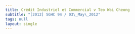 ```yaml
---
title: Crédit Industriel et Commercial v Teo Wai Cheong
subtitle: "[2012] SGHC 94 / 03\_May\_2012"
tags: null
layout: single
---
```


